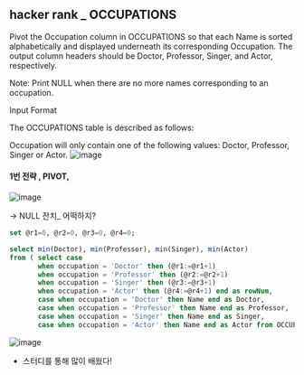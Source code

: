 ## hacker rank _ OCCUPATIONS
Pivot the Occupation column in OCCUPATIONS so that each Name is sorted alphabetically and displayed underneath its corresponding Occupation. The output column headers should be Doctor, Professor, Singer, and Actor, respectively.

Note: Print NULL when there are no more names corresponding to an occupation.

Input Format

The OCCUPATIONS table is described as follows:


Occupation will only contain one of the following values: Doctor, Professor, Singer or Actor.
![image](https://user-images.githubusercontent.com/89775352/166239396-5a8937a7-3eb7-4524-9d2c-eef89849fec4.png)

#### 1번 전략 , PIVOT, 

![image](https://user-images.githubusercontent.com/89775352/166239255-be10a0c8-3b20-4e42-be4e-24f7c9e17873.png)

-> NULL 잔치_ 어떡하지? 


```sql
set @r1=0, @r2=0, @r3=0, @r4=0; 

select min(Doctor), min(Professor), min(Singer), min(Actor) 
from ( select case 
       when occupation = 'Doctor' then (@r1:=@r1+1) 
       when occupation = 'Professor' then (@r2:=@r2+1)
       when occupation = 'Singer' then (@r3:=@r3+1) 
       when occupation = 'Actor' then (@r4:=@r4+1) end as rowNum, 
       case when occupation = 'Doctor' then Name end as Doctor, 
       case when occupation = 'Professor' then Name end as Professor, 
       case when occupation = 'Singer' then Name end as Singer, 
       case when occupation = 'Actor' then Name end as Actor from OCCUPATIONS order by Name) as temp group by rowNum;
```
![image](https://user-images.githubusercontent.com/89775352/166256333-b480c155-406f-4565-833e-ca842f1aaecc.png)

- 스터디를 통해 많이 배웠다! 
